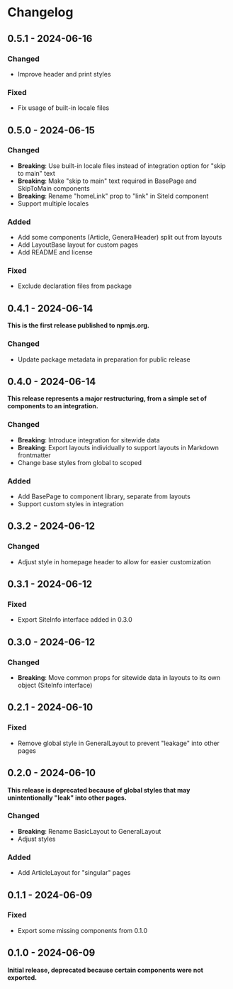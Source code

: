 # Changelog

## 0.5.1 - 2024-06-16

### Changed

* Improve header and print styles

### Fixed

* Fix usage of built-in locale files

## 0.5.0 - 2024-06-15

### Changed

* **Breaking**: Use built-in locale files instead of integration option for "skip to main" text
* **Breaking**: Make "skip to main" text required in BasePage and SkipToMain components
* **Breaking**: Rename "homeLink" prop to "link" in SiteId component
* Support multiple locales

### Added

* Add some components (Article, GeneralHeader) split out from layouts
* Add LayoutBase layout for custom pages
* Add README and license

### Fixed

* Exclude declaration files from package

## 0.4.1 - 2024-06-14

**This is the first release published to npmjs.org.**

### Changed

* Update package metadata in preparation for public release

## 0.4.0 - 2024-06-14

**This release represents a major restructuring, from a simple set of components to an integration.**

### Changed

* **Breaking**: Introduce integration for sitewide data
* **Breaking**: Export layouts individually to support layouts in Markdown frontmatter
* Change base styles from global to scoped

### Added

* Add BasePage to component library, separate from layouts
* Support custom styles in integration

## 0.3.2 - 2024-06-12

### Changed

* Adjust style in homepage header to allow for easier customization

## 0.3.1 - 2024-06-12

### Fixed

* Export SiteInfo interface added in 0.3.0

## 0.3.0 - 2024-06-12

### Changed

* **Breaking**: Move common props for sitewide data in layouts to its own object (SiteInfo interface)

## 0.2.1 - 2024-06-10

### Fixed

* Remove global style in GeneralLayout to prevent "leakage" into other pages

## 0.2.0 - 2024-06-10

**This release is deprecated because of global styles that may unintentionally "leak" into other pages.**

### Changed

* **Breaking**: Rename BasicLayout to GeneralLayout
* Adjust styles

### Added

* Add ArticleLayout for "singular" pages

## 0.1.1 - 2024-06-09

### Fixed

* Export some missing components from 0.1.0

## 0.1.0 - 2024-06-09

**Initial release, deprecated because certain components were not exported.**
